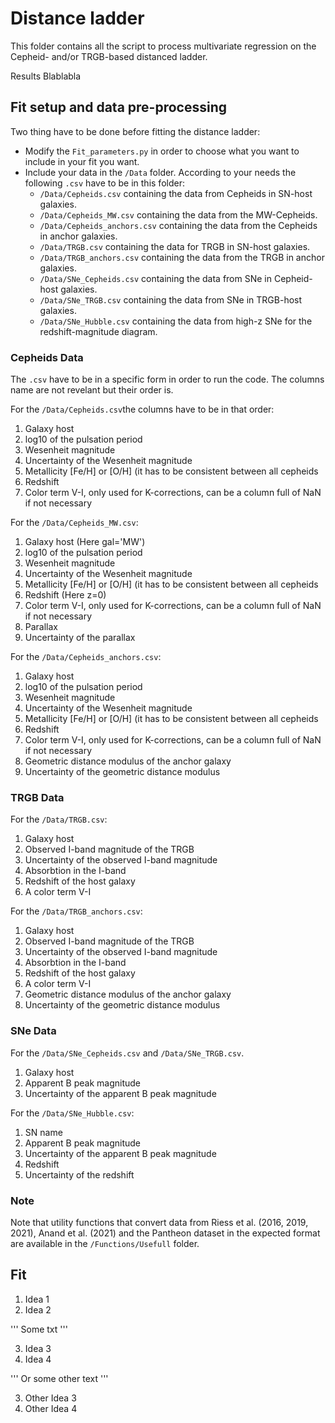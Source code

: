 # Distance ladder

This folder contains all the script to process multivariate regression on the Cepheid- and/or TRGB-based distanced ladder.

Results Blablabla

## Fit setup and data pre-processing
Two thing have to be done before fitting the distance ladder:
* Modify the `Fit_parameters.py` in order to choose what you want to include in your fit you want.
* Include your data in the `/Data` folder. According to your needs the following `.csv` have to be in this folder:
  * `/Data/Cepheids.csv` containing the data from Cepheids in SN-host galaxies.
  * `/Data/Cepheids_MW.csv` containing the data from the MW-Cepheids.
  * `/Data/Cepheids_anchors.csv` containing the data from the Cepheids in anchor galaxies.
  * `/Data/TRGB.csv` containing the data for TRGB in SN-host galaxies.
  * `/Data/TRGB_anchors.csv` containing the data from the TRGB in anchor galaxies.
  * `/Data/SNe_Cepheids.csv` containing the data from SNe in Cepheid-host galaxies.
  * `/Data/SNe_TRGB.csv` containing the data from SNe in TRGB-host galaxies.
  * `/Data/SNe_Hubble.csv` containing the data from high-z SNe for the redshift-magnitude diagram.

### Cepheids Data 
The `.csv` have to be in a specific form in order to run the code. The columns name are not revelant but their order is.

For the `/Data/Cepheids.csv`the columns have to be in that order:
1. Galaxy host
2. log10 of the pulsation period
3. Wesenheit magnitude
4. Uncertainty of the Wesenheit magnitude
5. Metallicity [Fe/H] or [O/H] (it has to be consistent between all cepheids
6. Redshift
7. Color term V-I, only used for K-corrections, can be a column full of NaN if not necessary

For the `/Data/Cepheids_MW.csv`:
1. Galaxy host (Here gal='MW')
2. log10 of the pulsation period
3. Wesenheit magnitude
4. Uncertainty of the Wesenheit magnitude
5. Metallicity [Fe/H] or [O/H] (it has to be consistent between all cepheids
6. Redshift (Here z=0)
7. Color term V-I, only used for K-corrections, can be a column full of NaN if not necessary
8. Parallax
9. Uncertainty of the parallax

For the `/Data/Cepheids_anchors.csv`:
1. Galaxy host
2. log10 of the pulsation period
3. Wesenheit magnitude
4. Uncertainty of the Wesenheit magnitude
5. Metallicity [Fe/H] or [O/H] (it has to be consistent between all cepheids
6. Redshift
7. Color term V-I, only used for K-corrections, can be a column full of NaN if not necessary
8. Geometric distance modulus of the anchor galaxy
9. Uncertainty of the geometric distance modulus


### TRGB Data 
For the `/Data/TRGB.csv`:
1. Galaxy host 
2. Observed I-band magnitude of the TRGB
3. Uncertainty of the observed I-band magnitude
4. Absorbtion in the I-band
5. Redshift of the host galaxy
6. A color term V-I

For the `/Data/TRGB_anchors.csv`:
1. Galaxy host 
2. Observed I-band magnitude of the TRGB
3. Uncertainty of the observed I-band magnitude
4. Absorbtion in the I-band
5. Redshift of the host galaxy
6. A color term V-I
7. Geometric distance modulus of the anchor galaxy
8. Uncertainty of the geometric distance modulus

### SNe Data
For the `/Data/SNe_Cepheids.csv` and `/Data/SNe_TRGB.csv`.
1) Galaxy host
2) Apparent B peak magnitude
3) Uncertainty of the apparent B peak magnitude

For the `/Data/SNe_Hubble.csv`:
1) SN name
2) Apparent B peak magnitude
3) Uncertainty of the apparent B peak magnitude
4) Redshift
5) Uncertainty of the redshift

### Note
Note that utility functions that convert data from Riess et al. (2016, 2019, 2021), Anand et al. (2021) and the Pantheon dataset in the expected format are available in the `/Functions/Usefull` folder.

## Fit
1. Idea 1
2. Idea 2

''' Some txt '''

3. Idea 3
4. Idea 4

''' Or some other text '''

3. Other Idea 3
4. Other Idea 4 